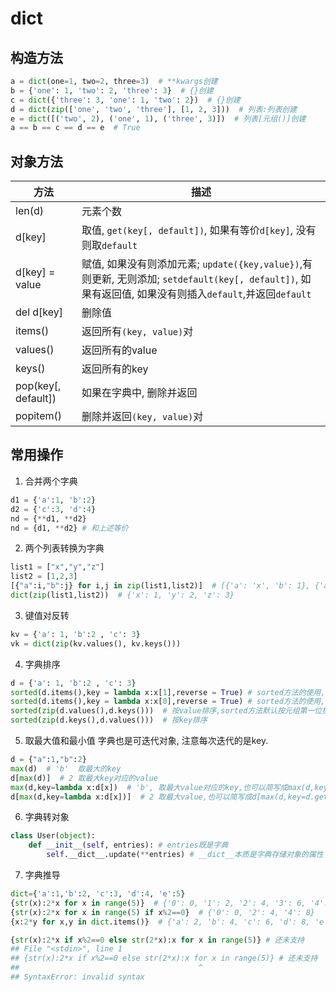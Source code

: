 # dict





## 构造方法

```python
a = dict(one=1, two=2, three=3)  # **kwargs创建
b = {'one': 1, 'two': 2, 'three': 3}  # {}创建
c = dict({'three': 3, 'one': 1, 'two': 2})  # {}创建
d = dict(zip(['one', 'two', 'three'], [1, 2, 3]))  # 列表:列表创建
e = dict([('two', 2), ('one', 1), ('three', 3)])  # 列表[元组()]创建
a == b == c == d == e  # True
```

## 对象方法
方法|描述
--|--
len(d)|元素个数
d[key]|取值, `get(key[, default])`, 如果有等价`d[key]`, 没有则取`default`
d[key] = value|赋值, 如果没有则添加元素; `update({key,value})`,有则更新, 无则添加; `setdefault(key[, default])`, 如果有返回值, 如果没有则插入`default`,并返回`default`
del d[key]| 删除值
items()| 返回所有`(key, value)`对
values()| 返回所有的value
keys()|返回所有的key
pop(key[, default])|如果在字典中, 删除并返回
popitem()| 删除并返回`(key, value)`对


## 常用操作
1. 合并两个字典
```python
d1 = {'a':1, 'b':2}
d2 = {'c':3, 'd':4}
nd = {**d1, **d2}
nd = {d1, **d2} # 和上述等价
```

2. 两个列表转换为字典
```python
list1 = ["x","y","z"]
list2 = [1,2,3]
[{"a":i,"b":j} for i,j in zip(list1,list2)]  # [{'a': 'x', 'b': 1}, {'a': 'y', 'b': 2}, {'a': 'z', 'b': 3}]
dict(zip(list1,list2))  # {'x': 1, 'y': 2, 'z': 3}
```

3. 键值对反转
```python
kv = {'a': 1, 'b':2 , 'c': 3}
vk = dict(zip(kv.values(), kv.keys()))
```

4. 字典排序
```python
d = {'a': 1, 'b':2 , 'c': 3}
sorted(d.items(),key = lambda x:x[1],reverse = True) # sorted方法的使用,按value排序
sorted(d.items(),key = lambda x:x[0],reverse = True) # sorted方法的使用,按key排序
sorted(zip(d.values(),d.keys()))  # 按value排序,sorted方法默认按元组第一位排序
sorted(zip(d.keys(),d.values()))  # 按key排序
```

5. 取最大值和最小值
字典也是可迭代对象, 注意每次迭代的是key.

```python
d = {"a":1,"b":2}
max(d)  # 'b'  取最大的key
d[max(d)]  # 2 取最大key对应的value
max(d,key=lambda x:d[x])  # 'b', 取最大value对应的key,也可以简写成max(d,key=d.get)
d[max(d,key=lambda x:d[x])]  # 2 取最大value,也可以简写成d[max(d,key=d.get)], 或max(d.values())
```

6. 字典转对象

```python
class User(object):
    def __init__(self, entries): # entries既是字典
        self.__dict__.update(**entries) # __dict__本质是字典存储对象的属性
```

7. 字典推导

```python
dict={'a':1,'b':2, 'c':3, 'd':4, 'e':5}
{str(x):2*x for x in range(5)}  # {'0': 0, '1': 2, '2': 4, '3': 6, '4': 8}
{str(x):2*x for x in range(5) if x%2==0}  # {'0': 0, '2': 4, '4': 8}
{x:2*y for x,y in dict.items()}  # {'a': 2, 'b': 4, 'c': 6, 'd': 8, 'e': 10}

{str(x):2*x if x%2==0 else str(2*x):x for x in range(5)} # 还未支持
## File "<stdin>", line 1
## {str(x):2*x if x%2==0 else str(2*x):x for x in range(5)} # 还未支持
##                                        ^
## SyntaxError: invalid syntax
```
